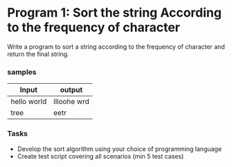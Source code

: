 # Program 1: Sort the string According to the frequency of character

Write a program to sort a string according to the frequency of character and return the final string.

### samples
Input | output
 ------|-------
hello world | llloohe wrd
tree | eetr


### Tasks
- Develop the sort algorithm using your choice of programming language
- Create test script covering all scenarios (min 5 test cases)


